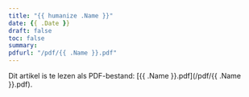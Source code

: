 ```yaml
---
title: "{{ humanize .Name }}"
date: {{ .Date }}
draft: false
toc: false
summary:
pdfurl: "/pdf/{{ .Name }}.pdf"
---
```


Dit artikel is te lezen als PDF-bestand:
[{{ .Name }}.pdf](/pdf/{{ .Name }}.pdf).
